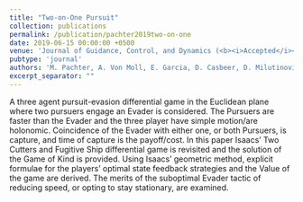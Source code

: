 ```yaml
---
title: "Two-on-One Pursuit"
collection: publications
permalink: /publication/pachter2019two-on-one
date: 2019-06-15 00:00:00 +0500
venue: 'Journal of Guidance, Control, and Dynamics (<b><i>Accepted</i></b>)'
pubtype: 'journal'
authors: 'M. Pachter, A. Von Moll, E. Garcia, D. Casbeer, D. Milutinović'
excerpt_separator: ""
---
```

A three agent pursuit-evasion differential game in the Euclidean plane where two pursuers engage an Evader is considered. The Pursuers are faster than the Evader and the three player have simple motion/are holonomic. Coincidence of the Evader with either one, or both Pursuers, is capture, and time of capture is the payoff/cost. In this paper Isaacs’ Two Cutters and Fugitive Ship differential game is revisited and the solution of the Game of Kind is provided. Using Isaacs’ geometric method, explicit formulae for the players’ optimal state feedback strategies and the Value of the game are derived. The merits of the suboptimal Evader tactic of reducing speed, or opting to stay stationary, are examined.
